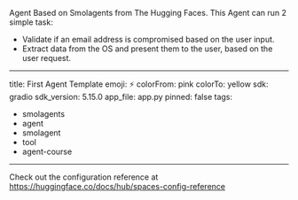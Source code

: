 Agent Based on Smolagents from The Hugging Faces. This Agent can run 2 simple task:

- Validate if an email address is compromised based on the user input.
- Extract data from the OS and present them to the user, based on the user request.

---
title: First Agent Template
emoji: ⚡
colorFrom: pink
colorTo: yellow
sdk: gradio
sdk_version: 5.15.0
app_file: app.py
pinned: false
tags:
- smolagents
- agent
- smolagent
- tool
- agent-course
---

Check out the configuration reference at https://huggingface.co/docs/hub/spaces-config-reference
